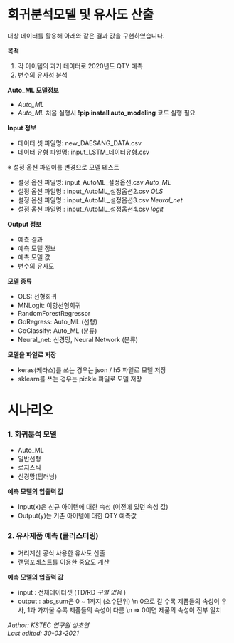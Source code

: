 # 회귀분석모델 및 유사도 산출

대상 데이터를 활용해 아래와 같은 결과 값을 구현하였습니다.

**목적**
1. 각 아이템의 과거 데이터로 2020년도 QTY 예측
2. 변수의 유사성 분석

**Auto_ML 모델정보**
- _Auto_ML_
- _Auto_ML_ 처음 실행시   **!pip install auto_modeling** 코드 실행 필요

**Input 정보**
- 데이터 셋 파일명: new_DAESANG_DATA.csv
- 데이터 유형 파일명: input_LSTM_데이터유형.csv

※ 설정 옵션 파일이름 변경으로 모델 테스트
- 설정 옵션 파일명: input_AutoML_설정옵션.csv *Auto_ML*
- 설정 옵션 파일명 : input_AutoML_설정옵션2.csv *OLS*
- 설정 옵션 파일명 : input_AutoML_설정옵션3.csv *Neural_net*
- 설정 옵션 파일명 : input_AutoML_설정옵션4.csv *logit*

**Output 정보**
- 예측 결과
- 예측 모델 정보
- 예측 모델 값
- 변수의 유사도

**모델 종류**

- OLS: 선형회귀
- MNLogit: 이항선형회귀
- RandomForestRegressor
- GoRegress: Auto_ML (선형)
- GoClassify: Auto_ML (분류)
- Neural_net: 신경망, Neural Network (분류)

**모델을 파일로 저장**
- keras(케라스)를 쓰는 경우는 json / h5 파일로 모델 저장
- sklearn를 쓰는 경우는 pickle 파일로 모델 저장

# 시나리오

### 1. 회귀분석 모델
- Auto_ML
- 일반선형
- 로지스틱
- 신경망(딥러닝)

**예측 모델의 입출력 값**
- Input(x)은 신규 아이템에 대한 속성 (이전에 있던 속성 값)
- Output(y)는 기존 아이템에 대한 QTY 예측값

### 2. 유사제품 예측 (클러스터링)
- 거리계산 공식 사용한 유사도 산출 
- 랜덤포레스트를 이용한 중요도 계산

**예측 모델의 입출력 값**
- input : 전체데이터셋 (TD/RD _구별 없음_ )
- output : abs_sum은 0 ~ 1까지 (소수단위)
\n  0으로 갈 수록 제품들의 속성이 유사, 1과 가까울 수록 제품들의 속성이 다름
\n  => 0이면 제품의 속성이 전부 일치

*Author: KSTEC 연구원 성초연*   
*Last edited: 30-03-2021*
